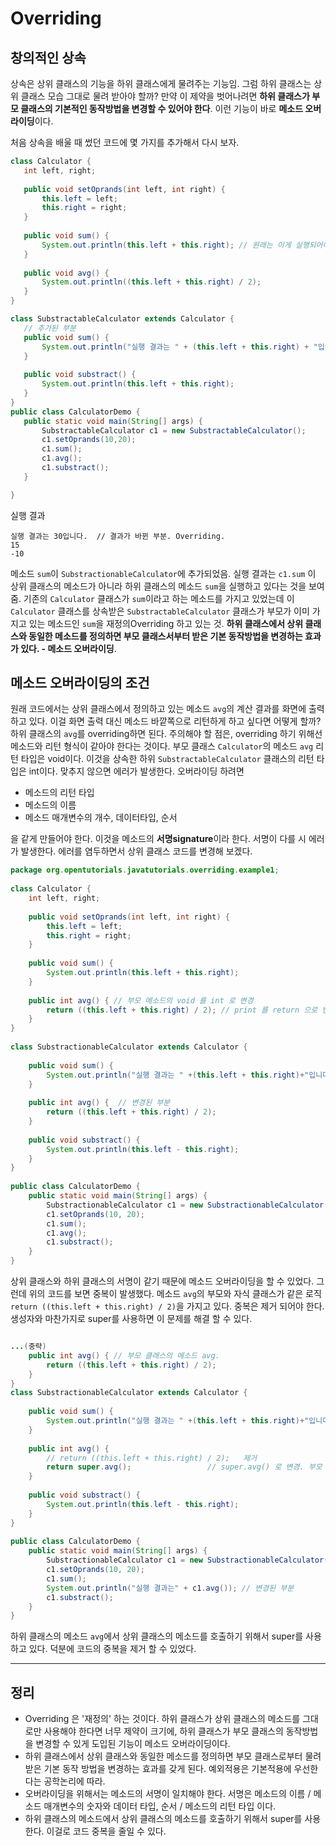 # Overriding
## 창의적인 상속
 상속은 상위 클래스의 기능을 하위 클래스에게 물려주는 기능임. 그럼 하위 클래스는 상위 클래스 모습 그대로 물려 받아야 할까? 
 만약 이 제약을 벗어나려면 **하위 클래스가 부모 클래스의 기본적인 동작방법을 변경할 수 있어야 한다**. 이런 기능이 바로 **메소드 오버라이딩**이다.
    
 처음 상속을 배울 때 썼던 코드에 몇 가지를 추가해서 다시 보자.
 ```java
 class Calculator {
	int left, right;
	
	public void setOprands(int left, int right) {
		this.left = left;
		this.right = right;
	}
	
	public void sum() {
		System.out.println(this.left + this.right); // 원래는 이게 실행되어야 하는데
	}
	
	public void avg() {
		System.out.println((this.left + this.right) / 2);
	}
}

class SubstractableCalculator extends Calculator {
	// 추가된 부분
	public void sum() { 
		System.out.println("실행 결과는 " + (this.left + this.right) + "입니다");  // 이게 실행됨(하위 클래스의 메소드)
	}
	
	public void substract() {
		System.out.println(this.left + this.right);
	}
}
public class CalculatorDemo {
	public static void main(String[] args) {
		SubstractableCalculator c1 = new SubstractableCalculator();
		c1.setOprands(10,20);
		c1.sum();
		c1.avg();
		c1.substract();
	}

}
```
실행 결과
```
실행 결과는 30입니다.  // 결과가 바뀐 부분. Overriding.
15
-10
```
메소드 `sum`이 `SubstractionableCalculator`에 추가되었음. 실행 결과는 `c1.sum` 이 상위 클래스의 메소드가 아니라 하위 클래스의 메소드 `sum`을 실행하고 있다는 것을 보여줌.
기존의 `Calculator` 클래스가 `sum`이라고 하는 메소드를 가지고 있었는데 이 `Calculator` 클래스를 상속받은 `SubstractableCalculator` 클래스가 부모가 이미 가지고 있는 메소드인
`sum`을 재정의Overriding 하고 있는 것.
**하위 클래스에서 상위 클래스와 동일한 메소드를 정의하면 부모 클래스서부터 받은 기본 동작방법을 변경하는 효과가 있다. - 메소드 오버라이딩**.   
   
## 메소드 오버라이딩의 조건
원래 코드에서는 상위 클래스에서 정의하고 있는 메소드 `avg`의 계산 결과를 화면에 출력하고 있다. 이걸 화면 출력 대신 메소드 바깥쪽으로 리턴하게 하고 싶다면 어떻게 할까?
하위 클래스의 `avg`를 overriding하면 된다.
주의해야 할 점은, overriding 하기 위해선 메소드와 리턴 형식이 같아야 한다는 것이다. 
부모 클래스 `Calculator`의 메소드 `avg` 리턴 타입은 void이다. 이것을 상속한 하위 `SubstractableCalculator` 클래스의 리턴 타입은 int이다. 맞추지 않으면 에러가 발생한다. 
오버라이딩 하려면

* 메소드의 리턴 타입
* 메소드의 이름
* 메소드 매개변수의 개수, 데이터타입, 순서

을 같게 만들어야 한다. 이것을 메소드의 **서명signature**이라 한다. 서명이 다를 시 에러가 발생한다. 에러를 염두하면서 상위 클래스 코드를 변경해 보겠다.

```java
package org.opentutorials.javatutorials.overriding.example1;
 
class Calculator {
    int left, right;
 
    public void setOprands(int left, int right) {
        this.left = left;
        this.right = right;
    }
 
    public void sum() {
        System.out.println(this.left + this.right);
    }
 
    public int avg() { // 부모 메소드의 void 를 int 로 변경
        return ((this.left + this.right) / 2); // print 를 return 으로 변경
    }
}
 
class SubstractionableCalculator extends Calculator {
     
    public void sum() {
        System.out.println("실행 결과는 " +(this.left + this.right)+"입니다.");
    }
     
    public int avg() {  // 변경된 부분
        return ((this.left + this.right) / 2);
    }
     
    public void substract() {
        System.out.println(this.left - this.right);
    }
}
 
public class CalculatorDemo {
    public static void main(String[] args) {
        SubstractionableCalculator c1 = new SubstractionableCalculator();
        c1.setOprands(10, 20);
        c1.sum();
        c1.avg();
        c1.substract();
    }
}
```

상위 클래스와 하위 클래스의 서명이 같기 때문에 메소드 오버라이딩을 할 수 있었다. 그런데 위의 코드를 보면 중복이 발생했다. 
메소드 `avg`의 부모와 자식 클래스가 같은 로직`return ((this.left + this.right) / 2)`을 가지고 있다. 중복은 제거 되어야 한다. 
생성자와 마찬가지로 super를 사용하면 이 문제를 해결 할 수 있다.

```java

...(중략)
    public int avg() { // 부모 클래스의 메소드 avg.
        return ((this.left + this.right) / 2); 
    }
}
class SubstractionableCalculator extends Calculator {
     
    public void sum() {
        System.out.println("실행 결과는 " +(this.left + this.right)+"입니다.");
    }
     
    public int avg() {
    	// return ((this.left + this.right) / 2); 	제거
        return super.avg(); 				// super.avg() 로 변경. 부모 클래스의 메소드 avg를 호출.
    }
     
    public void substract() {
        System.out.println(this.left - this.right);
    }
}
 
public class CalculatorDemo {
    public static void main(String[] args) {
        SubstractionableCalculator c1 = new SubstractionableCalculator();
        c1.setOprands(10, 20);
        c1.sum();
        System.out.println("실행 결과는" + c1.avg()); // 변경된 부분
        c1.substract();
    }
}
```
하위 클래스의 메소드 `avg`에서 상위 클래스의 메소드를 호출하기 위해서 super를 사용하고 있다. 덕분에 코드의 중복을 제거 할 수 있었다.

---
## 정리
* Overriding 은 '재정의' 하는 것이다. 하위 클래스가 상위 클래스의 메소드를 그대로만 사용해야 한다면 너무 제약이 크기에, 하위 클래스가 부모 클래스의 동작방법을 변경할 수 있게 도입된 기능이 메소드 오버라이딩이다.
* 하위 클래스에서 상위 클래스와 동일한 메소드를 정의하면 부모 클래스로부터 물려받은 기본 동작 방법을 변경하는 효과를 갖게 된다. 예외적용은 기본적용에 우선한다는 공학논리에 따라.
* 오버라이딩을 위해서는 메소드의 서명이 일치해야 한다. 서명은 메소드의 이름 / 메소드 매개변수의 숫자와 데이터 타입, 순서 / 메소드의 리턴 타입 이다.
* 하위 클래스의 메소드에서 상위 클래스의 메소드를 호출하기 위해서 super를 사용한다. 이걸로 코드 중복을 줄일 수 있다.
